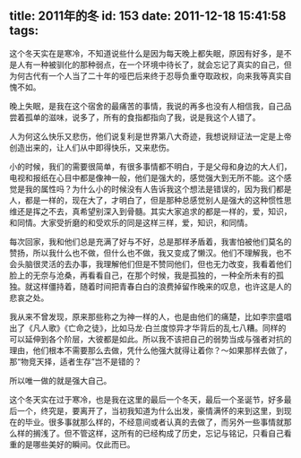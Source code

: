 title: 2011年的冬
id: 153
date: 2011-12-18 15:41:58
tags:
---

这个冬天实在是寒冷，不知道说些什么是因为每天晚上都失眠，原因有好多，是不是人有一种被驯化的那种弱点，在一个环境中待长了，就会忘记了真实的自己，但为何古代有一个人当了二十年的哑巴后来终于忍辱负重夺取政权，向来我等真实自愧不如。

晚上失眠，是我在这个宿舍的最痛苦的事情，我说的再多也没有人相信我，自己品尝着孤单的滋味，说多了，所有的食指都指向了我，说是我这个人错了。

人为何这么快乐又悲伤，他们说复利是世界第八大奇迹，我想说辩证法一定是上帝创造出来的，让人们从中即得快乐，又来悲伤。

小的时候，我们的需要很简单，有很多事情都不明白，于是父母和身边的大人们，电视和报纸在心目中都是像神一般，他们是强大的，感觉强大到无所不能。这个感觉是我的属性吗？为什么小的时候没有人告诉我这个想法是错误的，因为我们都是人，都是一样的，现在大了，才明白了，但是那种总感觉别人是强大的这种惯性思维还是挥之不去，真希望别深入到骨髓。其实大家追求的都是一样的，爱，知识，和同情。大家受折磨的和受欢乐的同是这样三样，爱，知识，和同情。<!--more-->

每次回家，我和他们总是充满了好与不好，总是那样矛盾着，我害怕被他们莫名的赞扬，所以我什么也不做，但什么也不做，我又变成了懒汉。他们不理解我，也不会头脑很灵活的去办事，我理解他们但是不赞同他们，但也无力改变，我看着他们脸上的无奈与沧桑，再看看自己，在那个时候，我是孤独的，一种全所未有的孤独。就这样僵持着，随着时间把青春白白的浪费掉留作晚来的叹息，也许这是人的悲哀之处。

我从来不曾发现，原来那些称之为神一样的人，也是由他们的痛楚，比如李宗盛唱出了《凡人歌》《亡命之徒》，比如马龙·白兰度惊异才华背后的乱七八糟。同样的可以延伸到各个阶层，大彼都是如此。所以我不该把自己的弱势当成与强者对抗的理由，他们根本不需要那么去做，凭什么他强大就得让着你？～如果那样去做了，那“物竞天择，适者生存”岂不是错的？

所以唯一做的就是强大自己。

这个冬天实在过于寒冷，也是我在这里的最后一个冬天，最后一个圣诞节，好多最后一个，终究是，要离开了，当初我知道为什么出发，豪情满怀的来到这里，到现在的毕业。很多事就那么样的，不经意间或者认真的去做了，而另外一些事情就那么样的搁浅了。但不管这样，这所有的已经构成了历史，忘记与铭记，只看自己看重的是哪些美好的瞬间。仅此而已。